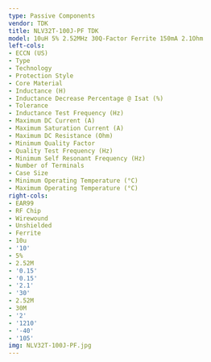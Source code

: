 ```yaml
---
type: Passive Components
vendor: TDK
title: NLV32T-100J-PF TDK
model: 10uH 5% 2.52MHz 30Q-Factor Ferrite 150mA 2.1Ohm
left-cols:
- ECCN (US)
- Type
- Technology
- Protection Style
- Core Material
- Inductance (H)
- Inductance Decrease Percentage @ Isat (%)
- Tolerance
- Inductance Test Frequency (Hz)
- Maximum DC Current (A)
- Maximum Saturation Current (A)
- Maximum DC Resistance (Ohm)
- Minimum Quality Factor
- Quality Test Frequency (Hz)
- Minimum Self Resonant Frequency (Hz)
- Number of Terminals
- Case Size
- Minimum Operating Temperature (°C)
- Maximum Operating Temperature (°C)
right-cols:
- EAR99
- RF Chip
- Wirewound
- Unshielded
- Ferrite
- 10u
- '10'
- 5%
- 2.52M
- '0.15'
- '0.15'
- '2.1'
- '30'
- 2.52M
- 30M
- '2'
- '1210'
- '-40'
- '105'
img: NLV32T-100J-PF.jpg
---
```

